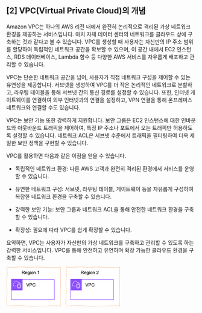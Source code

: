 ## [2] VPC(Virtual Private Cloud)의 개념

Amazon VPC는 하나의 AWS 리전 내에서 완전히 논리적으로 격리된 가상
네트워크 환경을 제공하는 서비스입니다. 마치 자체 데이터 센터의
네트워크를 클라우드 상에 구축하는 것과 같다고 볼 수 있습니다. VPC를
생성할 때 사용자는 자신만의 IP 주소 범위를 할당하여 독립적인 네트워크
공간을 확보할 수 있으며, 이 공간 내에서 EC2 인스턴스, RDS 데이터베이스,
Lambda 함수 등 다양한 AWS 서비스를 자유롭게 배포하고 관리할 수 있습니다.

VPC는 단순한 네트워크 공간을 넘어, 사용자가 직접 네트워크 구성을 제어할
수 있는 유연성을 제공합니다. 서브넷을 생성하여 VPC를 더 작은 논리적인
네트워크로 분할하고, 라우팅 테이블을 통해 서브넷 간의 통신 경로를 설정할
수 있습니다. 또한, 인터넷 게이트웨이를 연결하여 외부 인터넷과의 연결을
설정하고, VPN 연결을 통해 온프레미스 네트워크와 연결할 수도 있습니다.

VPC는 보안 기능 또한 강력하게 지원합니다. 보안 그룹은 EC2 인스턴스에
대한 인바운드와 아웃바운드 트래픽을 제어하여, 특정 IP 주소나 포트에서
오는 트래픽만 허용하도록 설정할 수 있습니다. 네트워크 ACL은 서브넷
수준에서 트래픽을 필터링하여 더욱 세밀한 보안 정책을 구현할 수 있습니다.

VPC를 활용하면 다음과 같은 이점을 얻을 수 있습니다.

- 독립적인 네트워크 환경: 다른 AWS 고객과 완전히 격리된 환경에서
  서비스를 운영할 수 있습니다.

- 유연한 네트워크 구성: 서브넷, 라우팅 테이블, 게이트웨이 등을
  자유롭게 구성하여 복잡한 네트워크 환경을 구축할 수 있습니다.

- 강력한 보안 기능: 보안 그룹과 네트워크 ACL을 통해 안전한 네트워크
  환경을 구축할 수 있습니다.

- 확장성: 필요에 따라 VPC를 쉽게 확장할 수 있습니다.

요약하면, VPC는 사용자가 자신만의 가상 네트워크를 구축하고 관리할 수
있도록 하는 강력한 서비스입니다. VPC를 통해 안전하고 유연하며 확장
가능한 클라우드 환경을 구축할 수 있습니다.

![Alt text](media/image33.png)

